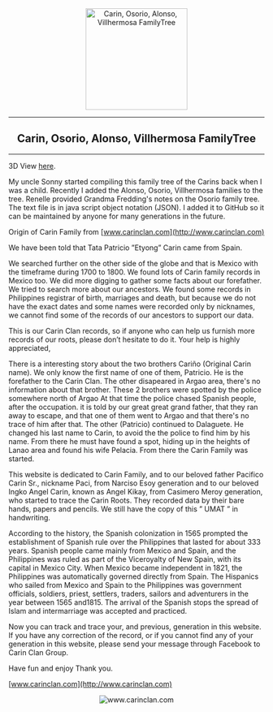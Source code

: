 <div align="center">
<img src="http://66.219.5.15/images/feminizedseeds/insoil2.jpg" alt="Carin, Osorio, Alonso, Villhermosa FamilyTree" height="200" />
  <hr />
    <h2 align="center" style="border-bottom: none">Carin, Osorio, Alonso, Villhermosa FamilyTree</h2>
  <hr/>
</div>

3D View [here](http://66.219.5.15:3009/explore&room=FamilyTree).

My uncle Sonny started compiling this family tree of the Carins back when I was a child. Recently I added the Alonso, Osorio, Villhermosa families to the tree. Renelle provided Grandma Fredding's notes on the Osorio family tree. The text file is in java script object notation (JSON). I added it to GitHub so it can be maintained by anyone for many generations in the future.


Origin of Carin Family from [www.carinclan.com](http://www.carinclan.com)

We have been told that Tata Patricio ”Etyong” Carin came from Spain.

We searched further on the other side of the globe and that is Mexico with the timeframe during 1700 to 1800. We found lots of Carin family records in Mexico too. We did more digging to gather some facts about our forefather. We tried to search more about our ancestors. We found some records in Philippines registrar of birth, marriages and death, but because we do not have the exact dates and some names were recorded only by nicknames, we cannot find some of the records of our ancestors to support our data.

This is our Carin Clan records, so if anyone who can help us furnish more records of our roots, please don’t hesitate to do it. Your help is highly appreciated,

There is a interesting story about the two brothers Cariño (Original Carin name). We only know the first name of one of them, Patricio. He is the forefather to the Carin Clan. The other disapeared in Argao area, there's no information about that brother. These 2 brothers were spotted by the police somewhere north of Argao At that time the police chased Spanish people, after the occupation. it is told by our great great grand father, that they ran away to escape, and that one of them went to Argao and that there's no trace of him after that. The other (Patricio) continued to Dalaguete. He changed his last name to Carin, to avoid the the police to find him by his name. From there he must have found a spot, hiding up in the heights of Lanao area and found his wife Pelacia. From there the Carin Family was started.

This website is dedicated to Carin Family, and to our beloved father Pacifico Carin Sr., nickname Paci, from Narciso Esoy generation and to our beloved Ingko Angel Carin, known as Angel Kikay, from Casimero Meroy generation, who started to trace the Carin Roots. They recorded data by their bare hands, papers and pencils. We still have the copy of this ” UMAT ” in handwriting.

According to the history, the Spanish colonization in 1565 prompted the establishment of Spanish rule over the Philippines that lasted for about 333 years. Spanish people came mainly from Mexico and Spain, and the Philippines was ruled as part of the Viceroyalty of New Spain, with its capital in Mexico City. When Mexico became independent in 1821, the Philippines was automatically governed directly from Spain. The Hispanics who sailed from Mexico and Spain to the Philippines was government officials, soldiers, priest, settlers, traders, sailors and adventurers in the year between 1565 and1815. The arrival of the Spanish stops the spread of Islam and intermarriage was accepted and practiced.

Now you can track and trace your, and previous, generation in this website. If you have any correction of the record, or if you cannot find any of your generation in this website, please send your message through Facebook to Carin Clan Group.

Have fun and enjoy Thank you.

[www.carinclan.com](http://www.carinclan.com)

<div align="center">
<img src="https://www.carinclan.com/ti/Screenshot--2--0300-0168.jpg" alt="www.carinclan.com" />
</div>
